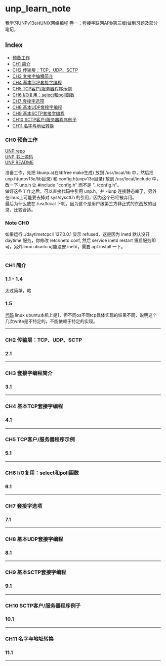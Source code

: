 # unp_learn_note

我学习UNPv13e(《UNIX网络编程 卷一：套接字联网API》第三版)做到习题及部分笔记。

## Index

- [预备工作](#CH0-预备工作)
- [CH1 简介](#CH1-简介)
- [CH2 传输层：TCP、UDP、SCTP](#CH2-传输层TCPUDPSCTP)
- [CH3 套接字编程简介](#CH3-套接字编程简介)
- [CH4 基本TCP套接字编程](#CH4-基本TCP套接字编程)
- [CH5 TCP客户/服务器程序示例](#CH5-TCP客户/服务器程序示例)
- [CH6 I/O复用：select和poll函数](#CH6-I/O复用select和poll函数)
- [CH7 套接字选项](#CH7-套接字选项)
- [CH8 基本UDP套接字编程](#CH8-基本UDP套接字编程)
- [CH9 基本SCTP套接字编程](#CH9-基本SCTP套接字编程)
- [CH10 SCTP客户/服务器程序例子](#CH10-SCTP客户/服务器程序例子)
- [CH11 名字与地址转换](#CH11-名字与地址转换)

### CH0 预备工作

[UNP repo](https://github.com/unpbook/unpv13e)  
[UNP 书上源码](./unpv13e)  
[UNP README](./unpv13e/README)

准备工作，先把 libunp.a(在libfree make生成) 放到 /usr/local/lib 中，然后把 unp.h(unpv13e/lib目录) 和 config.h(unpv13e目录) 放到 /usr/local/include 中，改一下 unp.h 让 #include "config.h" 而不是 "../config.h"。  
做好这些工作之后，可以直接代码中引用 unp.h，并 -lunp 连接静态库了，另外在linux上可能要去掉对 sys/sysctl.h 的引用，因为这个已经被弃用。  
最后为什么放在 /usr/local 下呢，因为这个是用户级第三方非正式的东西放的目录，比较合适。

### Note CH0

如果运行 ./daytimetcpcli 127.0.0.1 显示 refused，这是因为 inetd 默认没开 daytime 服务，你修改 /etc/inetd.conf, 然后 service inetd restart 重启服务即可，另外linux ubuntu 可能没安 inetd，需要 apt install 一下。

---

### CH1 简介

### 1.1 - 1.4

太过简单，略

### 1.5

[代码](./exercise/ch1/5) linux ubuntu本机上是1，但不同os不同tcp具体实现的结果不同，说明这个几次write是不特定的，不能依赖于特定的实现。

---

### CH2 传输层：TCP、UDP、SCTP

### 2.1

---

### CH3 套接字编程简介

### 3.1

---

### CH4 基本TCP套接字编程

### 4.1

---

### CH5 TCP客户/服务器程序示例

### 5.1

---

### CH6 I/O复用：select和poll函数

### 6.1

---

### CH7 套接字选项

### 7.1

---

### CH8 基本UDP套接字编程

### 8.1

---

### CH9 基本SCTP套接字编程

### 9.1

---

### CH10 SCTP客户/服务器程序例子

### 10.1

---

### CH11 名字与地址转换

### 11.1

---
